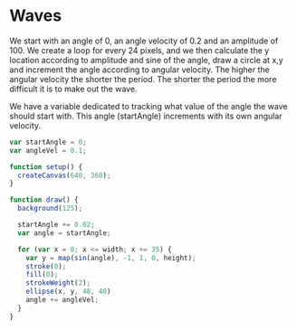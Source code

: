 # Waves

We start with an angle of 0, an angle velocity of 0.2 and an amplitude of 100. We create a loop for every 24 pixels, and we then calculate the y location according to amplitude and sine of the angle, draw a circle at x,y and increment the angle according to angular velocity. The higher the angular velocity the shorter the period. The shorter the period the more difficult it is to make out the wave. 

We have a variable dedicated to tracking what value of the angle the wave should start with. This angle (startAngle) increments with its own angular velocity.

``` js
var startAngle = 0;
var angleVel = 0.1;

function setup() {
  createCanvas(640, 360);
}

function draw() {
  background(125);

  startAngle += 0.02;
  var angle = startAngle;

  for (var x = 0; x <= width; x += 35) {
    var y = map(sin(angle), -1, 1, 0, height);
    stroke(0);
    fill(0);
    strokeWeight(2);
    ellipse(x, y, 48, 48)
    angle += angleVel;
  }
}
```
